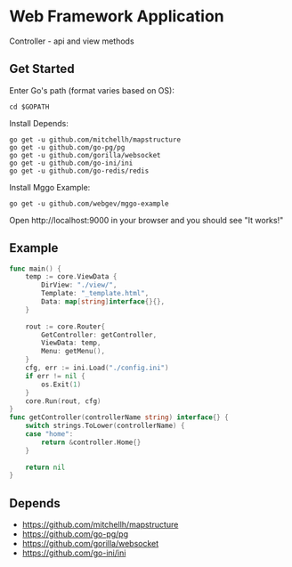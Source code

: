 # Web Framework Application

Controller - api and view methods

## Get Started

Enter Go's path (format varies based on OS):

	cd $GOPATH

Install Depends:

	go get -u github.com/mitchellh/mapstructure
	go get -u github.com/go-pg/pg
	go get -u github.com/gorilla/websocket
	go get -u github.com/go-ini/ini
	go get -u github.com/go-redis/redis

Install Mggo Example:

	go get -u github.com/webgev/mggo-example

Open http://localhost:9000 in your browser and you should see "It works!"

## Example

```go
func main() {
    temp := core.ViewData {
        DirView: "./view/",
        Template: "_template.html",
        Data: map[string]interface{}{},
    }
   
    rout := core.Router{
        GetController: getController,
        ViewData: temp,
        Menu: getMenu(),
    }
    cfg, err := ini.Load("./config.ini")
    if err != nil {
        os.Exit(1)
    }
    core.Run(rout, cfg)
}
func getController(controllerName string) interface{} {
	switch strings.ToLower(controllerName) {
	case "home":
		return &controller.Home{}
	}
	
	return nil
}
```

## Depends

- https://github.com/mitchellh/mapstructure
- https://github.com/go-pg/pg
- https://github.com/gorilla/websocket
- https://github.com/go-ini/ini